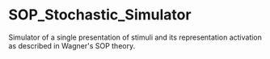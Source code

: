 # SOP_Stochastic_Simulator
 Simulator of a single presentation of stimuli and its representation activation as described in Wagner's SOP theory.
